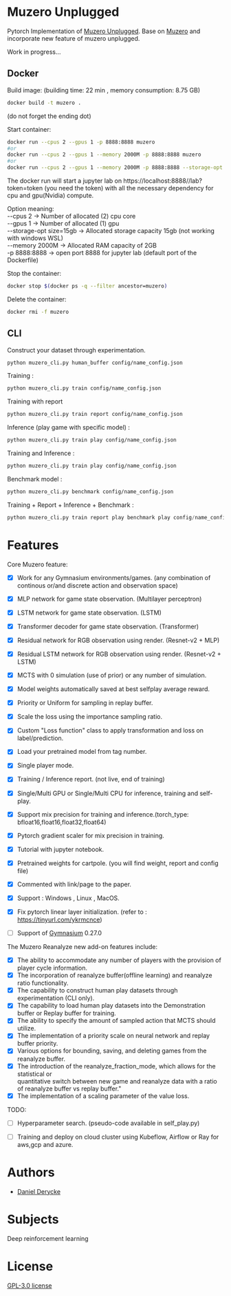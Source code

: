 # Muzero Unplugged

Pytorch Implementation of [Muzero Unplugged](https://arxiv.org/abs/2104.06294). Base on [Muzero](https://github.com/DHDev0/Muzero/) and incorporate new feature of muzero unplugged.

Work in progress...




Docker
------
 
Build image: (building time: 22 min , memory consumption: 8.75 GB)
~~~bash
docker build -t muzero .
~~~ 
(do not forget the ending dot)

Start container:
~~~bash
docker run --cpus 2 --gpus 1 -p 8888:8888 muzero
#or
docker run --cpus 2 --gpus 1 --memory 2000M -p 8888:8888 muzero
#or
docker run --cpus 2 --gpus 1 --memory 2000M -p 8888:8888 --storage-opt size=15g muzero
~~~ 

The docker run will start a jupyter lab on https://localhost:8888//lab?token=token (you need the token) with all the necessary dependency for cpu and gpu(Nvidia) compute.

Option meaning:  
--cpus 2 -> Number of allocated (2) cpu core  
--gpus 1 -> Number of allocated (1) gpu  
--storage-opt size=15gb -> Allocated storage capacity 15gb (not working with windows WSL)  
--memory 2000M -> Allocated RAM capacity of 2GB  
-p 8888:8888 -> open port 8888 for jupyter lab (default port of the Dockerfile)  

Stop the container:
~~~bash
docker stop $(docker ps -q --filter ancestor=muzero)
~~~ 

Delete the container:
~~~bash
docker rmi -f muzero
~~~ 




CLI
-----------


Construct your dataset through experimentation.
~~~bash 
python muzero_cli.py human_buffer config/name_config.json
~~~
Training :
~~~bash 
python muzero_cli.py train config/name_config.json
~~~  

Training with report
~~~bash
python muzero_cli.py train report config/name_config.json
~~~  

Inference (play game with specific model) :
~~~bash 
python muzero_cli.py train play config/name_config.json
~~~ 

Training and Inference :
~~~bash 
python muzero_cli.py train play config/name_config.json
~~~  

Benchmark model :
~~~bash
python muzero_cli.py benchmark config/name_config.json
~~~ 

Training + Report + Inference + Benchmark :
~~~python 
python muzero_cli.py train report play benchmark play config/name_config.json
~~~  

Features
========


Core Muzero feature:
* [x] Work for any Gymnasium environments/games. (any combination of continous or/and discrete action and observation space)
* [x] MLP network for game state observation. (Multilayer perceptron)
* [x] LSTM network for game state observation. (LSTM)
* [x] Transformer decoder for game state observation. (Transformer)
* [x] Residual network for RGB observation using render. (Resnet-v2 + MLP)
* [x] Residual LSTM network for RGB observation using render. (Resnet-v2 + LSTM)
* [x] MCTS with 0 simulation (use of prior) or any number of simulation.
* [x] Model weights automatically saved at best selfplay average reward.
* [x] Priority or Uniform for sampling in replay buffer.
* [X] Scale the loss using the importance sampling ratio.
* [x] Custom "Loss function" class to apply transformation and loss on label/prediction.
* [X] Load your pretrained model from tag number.
* [x] Single player mode.
* [x] Training / Inference report. (not live, end of training)
* [x] Single/Multi GPU or Single/Multi CPU for inference, training and self-play.
* [x] Support mix precision for training and inference.(torch_type: bfloat16,float16,float32,float64)
* [X] Pytorch gradient scaler for mix precision in training.
* [x] Tutorial with jupyter notebook.
* [x] Pretrained weights for cartpole. (you will find weight, report and config file)
* [x] Commented with link/page to the paper.
* [x] Support : Windows , Linux , MacOS.
* [X] Fix pytorch linear layer initialization. (refer to : https://tinyurl.com/ykrmcnce)
* [ ] Support of [Gymnasium](https://github.com/Farama-Foundation/Gymnasium) 0.27.0



The Muzero Reanalyze new add-on features include:  
  
* [X] The ability to accommodate any number of players with the provision of player cycle information.
* [X] The incorporation of reanalyze buffer(offline learning) and reanalyze ratio functionality.
* [X] The capability to construct human play datasets through experimentation (CLI only).
* [X] The capability to load human play datasets into the Demonstration buffer or Replay buffer for training.
* [X] The ability to specify the amount of sampled action that MCTS should utilize.
* [X] The implementation of a priority scale on neural network and replay buffer priority.
* [X] Various options for bounding, saving, and deleting games from the reanalyze buffer.
* [X] The introduction of the reanalyze_fraction_mode, which allows for the statistical or  
quantitative switch between new game and reanalyze data with a ratio of reanalyze buffer vs replay buffer."
* [X] The implementation of a scaling parameter of the value loss.

TODO:
* [ ] Hyperparameter search. (pseudo-code available in self_play.py)
* [ ] Training and deploy on cloud cluster using Kubeflow, Airflow or Ray for aws,gcp and azure.


Authors  
==========

- [Daniel Derycke](https://github.com/DHDev0)  

Subjects
========

Deep reinforcement learning


License 
=======

[GPL-3.0 license](https://www.gnu.org/licenses/quick-guide-gplv3.html)  

